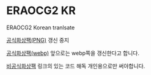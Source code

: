 # ERAOCG2 KR

ERAOCG2 Korean tranlsate

[공식화상팩(PNG)](https://mega.nz/folder/7ggUHJIS#BdeUx-0uQMwmSbV6LnS1Mw)
갱신 중지

[공식화상팩(webp)](https://mega.nz/folder/SgBgjQbK#C1nQK6fqHIGdd5l9BxIXng)
앞으로는 webp쪽을 갱신한다고 합니다.


[비공식화상팩](https://drive.google.com/file/d/1Ad5pnxmTPJIT63EddCqB0Qf_9A-JEY7a/view)
링크의 있는 코드 해독
개인용으로만 써야합니다.
